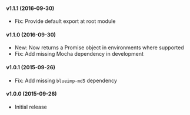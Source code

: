 #### v1.1.1 (2016-09-30)

- Fix: Provide default export at root module

#### v1.1.0 (2016-09-30)

- New: Now returns a Promise object in environments where supported
- Fix: Add missing Mocha dependency in development

#### v1.0.1 (2015-09-26)

- Fix: Add missing `blueimp-md5` dependency

#### v1.0.0 (2015-09-26)

- Initial release

